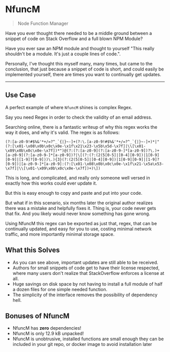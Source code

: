 # NfuncM

> Node Function Manager

Have you ever thought there needed to be a middle ground between a snippet of code on Stack Overflow and a full blown NPM Module?

Have you ever saw an NPM module and thought to yourself "This really shouldn't be a module. It's just a couple lines of code.".

Personally, I've thought this myself many, many times, but came to the conclusion, that just because a snippet of code is short, and could easily be implemented yourself, there are times you want to continually get updates.

---

## Use Case

A perfect example of where `NfuncM` shines is complex Regex.

Say you need Regex in order to check the validity of an email address.

Searching online, there is a fantastic writeup of why this regex works the way it does, and why it's valid. The regex is as follows:

```
(?:[a-z0-9!#$%&'*+/=?^_`{|}~-]+(?:\.[a-z0-9!#$%&'*+/=?^_`{|}~-]+)*|"(?:[\x01-\x08\x0b\x0c\x0e-\x1f\x21\x23-\x5b\x5d-\x7f]|\\[\x01-\x09\x0b\x0c\x0e-\x7f])*")@(?:(?:[a-z0-9](?:[a-z0-9-]*[a-z0-9])?\.)+[a-z0-9](?:[a-z0-9-]*[a-z0-9])?|\[(?:(?:(2(5[0-5]|[0-4][0-9])|1[0-9][0-9]|[1-9]?[0-9]))\.){3}(?:(2(5[0-5]|[0-4][0-9])|1[0-9][0-9]|[1-9]?[0-9])|[a-z0-9-]*[a-z0-9]:(?:[\x01-\x08\x0b\x0c\x0e-\x1f\x21-\x5a\x53-\x7f]|\\[\x01-\x09\x0b\x0c\x0e-\x7f])+)\])
```

This is long, and complicated, and really only someone well versed in exactly how this works could ever update it.

But this is easy enough to copy and paste and put into your code.

But what if in this scenario, six months later the original author realizes there was a mistake and helpfully fixes it. Thing is, your code never gets that fix. And you likely would never know something has gone wrong.

Using NfuncM this regex can be exported as just that, regex, that can be continually updated, and easy for you to use, costing minimal network traffic, and more importantly minimal storage space.

## What this Solves

* As you can see above, important updates are still able to be received.
* Authors for small snippets of code get to have their license respected, where many users don't realize that StackOverflow enforces a license at all.
* Huge savings on disk space by not having to install a full module of half a dozen files for one simple needed function.
* The simplicity of the interface removes the possibility of dependency hell.


## Bonuses of NfuncM

* NfuncM has **zero** dependencies!
* NfuncM is only 12.9 kB unpacked!
* NfuncM is unobtrusive, installed functions are small enough they can be included in your git repo, or docker image to avoid installation later
